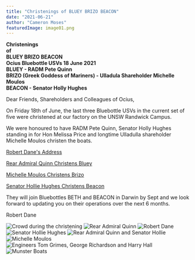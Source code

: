 ```yaml
---
title: "Christenings of BLUEY BRIZO BEACON"
date: "2021-06-21"
author: "Cameron Moses"
featuredImage: image01.png
---
```


**Christenings <br>
of <br>
BLUEY BRIZO BEACON <br>
Ocius Bluebottle USVs 18 June 2021 <br>
BLUEY - RADM Pete Quinn <br>
BRIZO (Greek Goddess of Mariners) - Ulladula Shareholder Michelle Moulos <br>
BEACON - Senator Holly Hughes**

Dear Friends, Shareholders and Colleagues of Ocius,

On Friday 18th of June, the last three Bluebottle USVs in the current set of five were christened at our factory on the UNSW Randwick Campus. 

We were honoured to have RADM Pete Quinn, Senator Holly Hughes standing in for Hon Melissa Price and longtime Ulladulla shareholder Michelle Moulos christen the boats.


[Robert Dane's Address](https://youtu.be/tfZA_KvahKM)

[Rear Admiral Quinn Christens Bluey](https://youtu.be/g7E2HOFkhsc)

[Michelle Moulos Christens Brizo](https://youtu.be/yPB_7lOBqdo)

[Senator Hollie Hughes Christens Beacon](https://youtu.be/wqe9WhGWRq8)


They will join Bluebottles BETH and BEACON in Darwin by Sept and we look forward to updating you on their operations over the next 6 months.

Robert Dane


![Crowd during the christening](image01.jpg)
![Rear Admiral Quinn](image02.jpg)
![Robert Dane](image03.jpg)
![Senator Hollie Hughes](image04.jpg)
![Rear Admiral Quinn and Senator Hollie](image05.jpg)
![Michelle Moulos](image06.jpg)
![Engineers Tom Grimes, George Richardson and Harry Hall](image07.jpg)
![Munster Boats](image08.jpg)

